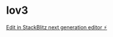 # lov3

[Edit in StackBlitz next generation editor ⚡️](https://stackblitz.com/~/github.com/ferrydat/lov3)